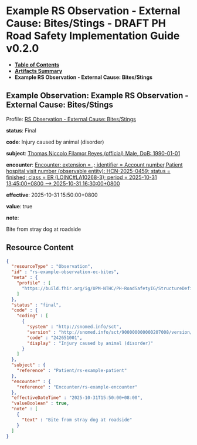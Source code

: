 # Example RS Observation - External Cause: Bites/Stings - DRAFT PH Road Safety Implementation Guide v0.2.0

* [**Table of Contents**](toc.md)
* [**Artifacts Summary**](artifacts.md)
* **Example RS Observation - External Cause: Bites/Stings**

## Example Observation: Example RS Observation - External Cause: Bites/Stings

Profile: [RS Observation - External Cause: Bites/Stings](StructureDefinition-rs-observation-ec-bites-stings.md)

**status**: Final

**code**: Injury caused by animal (disorder)

**subject**: [Thomas Niccolo Filamor Reyes (official) Male, DoB: 1990-01-01](Patient-rs-example-patient.md)

**encounter**: [Encounter: extension = ,; identifier = Account number,Patient hospital visit number (observable entity): HCN-2025-0459; status = finished; class = ER (LOINC#LA10268-3); period = 2025-10-31 13:45:00+0800 --> 2025-10-31 16:30:00+0800](Encounter-rs-example-encounter.md)

**effective**: 2025-10-31 15:50:00+0800

**value**: true

**note**: 

> 

Bite from stray dog at roadside




## Resource Content

```json
{
  "resourceType" : "Observation",
  "id" : "rs-example-observation-ec-bites",
  "meta" : {
    "profile" : [
      "https://build.fhir.org/ig/UPM-NTHC/PH-RoadSafetyIG/StructureDefinition/rs-observation-ec-bites-stings"
    ]
  },
  "status" : "final",
  "code" : {
    "coding" : [
      {
        "system" : "http://snomed.info/sct",
        "version" : "http://snomed.info/sct/900000000000207008/version/20241001",
        "code" : "242651001",
        "display" : "Injury caused by animal (disorder)"
      }
    ]
  },
  "subject" : {
    "reference" : "Patient/rs-example-patient"
  },
  "encounter" : {
    "reference" : "Encounter/rs-example-encounter"
  },
  "effectiveDateTime" : "2025-10-31T15:50:00+08:00",
  "valueBoolean" : true,
  "note" : [
    {
      "text" : "Bite from stray dog at roadside"
    }
  ]
}

```
